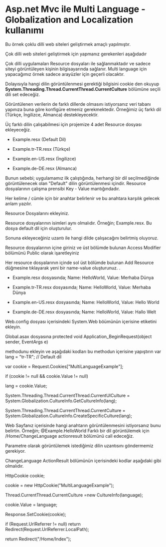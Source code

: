 # Asp.net Mvc ile Multi Language - Globalization and Localization kullanımı

Bu örnek çoklu dilli web siteleri geliştirmek amaçlı yapılmıştır.

Çok dilli web siteleri geliştirmek için yapmanız gerekenleri aşağıdadır

Çok dilli uygulamaları Resource dosyaları ile sağlanmaktadır ve sadece siteyi görüntüleyen kişinin bilgisayarında sağlanır. 
Multi language için yapacağımız örnek sadece arayüzler için geçerli olacaktır. 

Dolayısıyla hangi dilin görüntülenmesi gerektiği bilgisini cookie den okuyup **System.Threading.Thread.CurrentThread.CurrentCulture** bölümüne seçili dili set edeceğiz. 

Görüntülenen verilerin de farklı dillerde olmasını istiyorsanız veri tabanı yapınıza buna göre konfigüre etmeniz gerekmektedir. 
Örneğimiz üç farklı dil (Türkçe, İngilizce, Almanca) destekleyecektir. 

Üç farklı dilin çalışabilmesi için projemize 4 adet Resource dosyası ekleyeceğiz.

* Example.resx (Default Dil)

* Example.tr-TR.resx (Türkçe)

* Example.en-US.resx (İngilizce)

* Example.de-DE.resx (Almanca)

Bunun sebebi; uygulamamız ilk çalıştığında, herhangi bir dil seçilmediğinde görüntülenecek olan "Default" dilin görüntülenmesi içindir.
Resource dosyalarının çalışma prensibi Key - Value mantığındadır. 

Her kelime / cümle için bir anahtar belirlenir ve bu anahtara karşılık gelecek anlam yazılır.

Resource Dosyalarını ekleyiniz. 

Resource dosyalarının isimleri aynı olmalıdır. Örneğin; Example.resx. Bu dosya default dil için oluşturulur. 

Sonuna ekleyeceğiniz uzantı ile hangi dilde çalışacağını belirtmiş oluyoruz.

Resource dosyalarının içine giriniz ve üst bölümde bulunan Access Modifier bölümünü Public olarak işaretleyiniz

Her resource dosyalarının içinde sol üst bölümde bulunan Add Resource düğmesine tıklayarak yeni bir name-value oluşturunuz. .

* Example.resx dosyasında; Name: HelloWorld, Value: Merhaba Dünya

* Example.tr-TR.resx dosyasında; Name: HelloWorld, Value: Merhaba Dünya

* Example.en-US.resx dosyasında; Name: HelloWorld, Value: Hello World

* Example.de-DE.resx dosyasında; Name: HelloWorld, Value: Hallo Welt

Web.config dosyası içerisindeki System.Web böümünün içerisine <globalization uiCulture='auto' culture='auto' /> etiketini ekleyin.

Global.asax dosyasına
protected void Application_BeginRequest(object sender, EventArgs e)

methodunu ekleyin ve aşağıdaki kodları bu methodun içerisine yapıştırın 
var lang = "tr-TR"; // Default dil

var cookie = Request.Cookies["MultiLanguageExample"];

if (cookie != null && cookie.Value != null)

lang = cookie.Value;

System.Threading.Thread.CurrentThread.CurrentUICulture = System.Globalization.CultureInfo.GetCultureInfo(lang);

System.Threading.Thread.CurrentThread.CurrentCulture = System.Globalization.CultureInfo.CreateSpecificCulture(lang);

Web Sayfanız içerisinde hangi anahtarın görüntülenmesini istiyorsanız bunu belirtin.
Örneğin; @Example.HelloWorld
Farklı bir dil görüntülemek için /Home/ChangeLanguage actionresult bölümünü call edeceğiz. 

Parametre olarak görüntülemek istediğimiz dilin uzantısını göndermemiz gerekiyor.

ChangeLanguage ActionResult bölümünün içerisindeki kodlar aşağıdaki gibi olmalıdır.

HttpCookie cookie;

cookie = new HttpCookie("MultiLanguageExample");

Thread.CurrentThread.CurrentCulture =new CultureInfo(language);

cookie.Value = language;

Response.SetCookie(cookie);

if (Request.UrlReferrer != null) return Redirect(Request.UrlReferrer.LocalPath);

return Redirect("/Home/Index");
